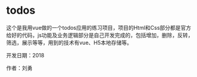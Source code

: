 # todos
这个是我用vue做的一个todos应用的练习项目，项目的Html和Css部分都是官方给好的代码，js功能及业务逻辑部分是自己开发完成的，包括增加，删除，反转，筛选，展示等等，用到的技术有vue、H5本地存储等。

开发日期：2018

作者：刘勇